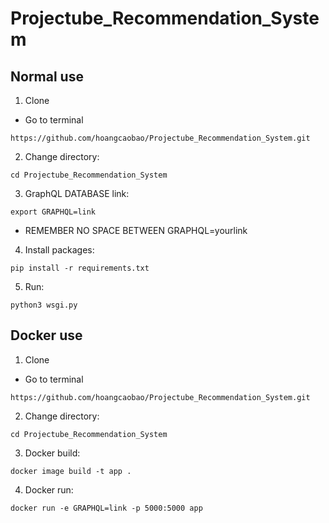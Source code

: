 # Projectube_Recommendation_System

## Normal use
1. Clone
- Go to terminal
```
https://github.com/hoangcaobao/Projectube_Recommendation_System.git
```
2. Change directory:
```
cd Projectube_Recommendation_System
```
3. GraphQL DATABASE link:
```
export GRAPHQL=link
```
- REMEMBER NO SPACE BETWEEN GRAPHQL=yourlink

4. Install packages:
```
pip install -r requirements.txt
```

5. Run:
```
python3 wsgi.py
```

## Docker use
1. Clone
- Go to terminal
```
https://github.com/hoangcaobao/Projectube_Recommendation_System.git
```
2. Change directory:
```
cd Projectube_Recommendation_System
```
3. Docker build:
```
docker image build -t app .
```
4. Docker run:
```
docker run -e GRAPHQL=link -p 5000:5000 app
```
